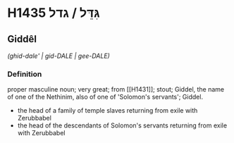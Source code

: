 # H1435 גִּדֵּל / גדל

## Giddêl

_(ghid-dale' | ɡid-DALE | ɡee-DALE)_

### Definition

proper masculine noun; very great; from [[H1431]]; stout; Giddel, the name of one of the Nethinim, also of one of 'Solomon's servants'; Giddel.

- the head of a family of temple slaves returning from exile with Zerubbabel
- the head of the descendants of Solomon's servants returning from exile with Zerubbabel
